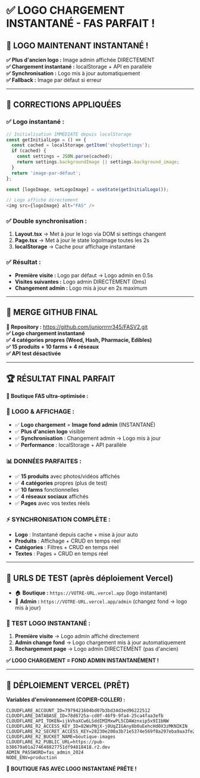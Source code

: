 # ✅ LOGO CHARGEMENT INSTANTANÉ - FAS PARFAIT !

## 🎉 LOGO MAINTENANT INSTANTANÉ !

**✅ Plus d'ancien logo :** Image admin affichée DIRECTEMENT  
**✅ Chargement instantané :** localStorage + API en parallèle  
**✅ Synchronisation :** Logo mis à jour automatiquement  
**✅ Fallback :** Image par défaut si erreur  

---

## 🎨 CORRECTIONS APPLIQUÉES

### **✅ Logo instantané :**
```javascript
// Initialisation IMMÉDIATE depuis localStorage
const getInitialLogo = () => {
  const cached = localStorage.getItem('shopSettings');
  if (cached) {
    const settings = JSON.parse(cached);
    return settings.backgroundImage || settings.background_image;
  }
  return 'image-par-défaut';
};

const [logoImage, setLogoImage] = useState(getInitialLogo());

// Logo affiché directement
<img src={logoImage} alt="FAS" />
```

### **✅ Double synchronisation :**
1. **Layout.tsx** → Met à jour le logo via DOM si settings changent
2. **Page.tsx** → Met à jour le state logoImage toutes les 2s
3. **localStorage** → Cache pour affichage instantané

### **✅ Résultat :**
- **Première visite :** Logo par défaut → Logo admin en 0.5s
- **Visites suivantes :** Logo admin DIRECTEMENT (0ms)
- **Changement admin :** Logo mis à jour en 2s maximum

---

## 🚀 MERGE GITHUB FINAL

**🔗 Repository :** https://github.com/juniorrrrr345/FASV2.git  
**✅ Logo chargement instantané**  
**✅ 4 catégories propres (Weed, Hash, Pharmacie, Edibles)**  
**✅ 15 produits + 10 farms + 4 réseaux**  
**✅ API test désactivée**

---

## 🏆 RÉSULTAT FINAL PARFAIT

**🎊 Boutique FAS ultra-optimisée :**

### **🎨 LOGO & AFFICHAGE :**
- ✅ **Logo chargement** = **Image fond admin** (INSTANTANÉ)
- ✅ **Plus d'ancien logo** visible
- ✅ **Synchronisation** : Changement admin → Logo mis à jour
- ✅ **Performance** : localStorage + API parallèle

### **📊 DONNÉES PARFAITES :**
- ✅ **15 produits** avec photos/vidéos affichés
- ✅ **4 catégories** propres (plus de test)
- ✅ **10 farms** fonctionnelles
- ✅ **4 réseaux sociaux** affichés
- ✅ **Pages** avec vos textes réels

### **⚡ SYNCHRONISATION COMPLÈTE :**
- **Logo** : Instantané depuis cache + mise à jour auto
- **Produits** : Affichage + CRUD en temps réel
- **Catégories** : Filtres + CRUD en temps réel
- **Textes** : Pages + CRUD en temps réel

---

## 🧪 URLS DE TEST (après déploiement Vercel)

- 🏠 **Boutique :** `https://VOTRE-URL.vercel.app` (logo instantané)
- 🔐 **Admin :** `https://VOTRE-URL.vercel.app/admin` (changez fond → logo mis à jour)

### **🎯 TEST LOGO INSTANTANÉ :**
1. **Première visite** → Logo admin affiché directement
2. **Admin change fond** → Logo chargement mis à jour automatiquement
3. **Rechargement page** → Logo admin DIRECTEMENT (pas d'ancien)

**✅ LOGO CHARGEMENT = FOND ADMIN INSTANTANÉMENT !**

---

## 🔧 DÉPLOIEMENT VERCEL (PRÊT)

**Variables d'environnement (COPIER-COLLER) :**
```env
CLOUDFLARE_ACCOUNT_ID=7979421604bd07b3bd34d3ed96222512
CLOUDFLARE_DATABASE_ID=78d6725a-cd0f-46f9-9fa4-25ca4faa3efb
CLOUDFLARE_API_TOKEN=ijkVhaXCw6LSddIMIMxwPL5CDAWznxip5x9I1bNW
CLOUDFLARE_R2_ACCESS_KEY_ID=82WsPNjX-j0UqZIGAny8b0uEehcHd0X3zMKNIKIN
CLOUDFLARE_R2_SECRET_ACCESS_KEY=28230e200a3b71e5374e569f8a297eba9aa3fe2e1097fdf26e5d9e340ded709d
CLOUDFLARE_R2_BUCKET_NAME=boutique-images
CLOUDFLARE_R2_PUBLIC_URL=https://pub-b38679a01a274648827751df94818418.r2.dev
ADMIN_PASSWORD=fas_admin_2024
NODE_ENV=production
```

**🎊 BOUTIQUE FAS AVEC LOGO INSTANTANÉ PRÊTE !**